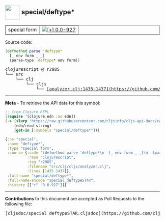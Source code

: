 ## <img width="48px" valign="middle" src="http://i.imgur.com/Hi20huC.png"> special/deftype\*

 <table border="1">
<tr>

<td>special form</td>
<td><a href="https://github.com/cljsinfo/cljs-api-docs/tree/0.0-927"><img valign="middle" alt="[+] 0.0-927" src="https://img.shields.io/badge/+-0.0--927-lightgrey.svg"></a> </td>
</tr>
</table>






Source code:

```clj
(defmethod parse 'deftype*
  [_ env form _ _]
  (parse-type :deftype* env form))
```

 <pre>
clojurescript @ r2985
└── src
    └── clj
        └── cljs
            └── <ins>[analyzer.clj:1435-1437](https://github.com/clojure/clojurescript/blob/r2985/src/clj/cljs/analyzer.clj#L1435-L1437)</ins>
</pre>


---

__Meta__ - To retrieve the API data for this symbol:

```clj
;; from Clojure REPL
(require '[clojure.edn :as edn])
(-> (slurp "https://raw.githubusercontent.com/cljsinfo/cljs-api-docs/catalog/cljs-api.edn")
    (edn/read-string)
    (get-in [:symbols "special/deftype*"]))
```

```clj
{:ns "special",
 :name "deftype*",
 :type "special form",
 :source {:code "(defmethod parse 'deftype*\n  [_ env form _ _]\n  (parse-type :deftype* env form))",
          :repo "clojurescript",
          :tag "r2985",
          :filename "src/clj/cljs/analyzer.clj",
          :lines [1435 1437]},
 :full-name "special/deftype*",
 :full-name-encode "special_deftypeSTAR",
 :history [["+" "0.0-927"]]}

```

---

__Contributions__ to this document are accepted as Pull Requests to the following file:

 <pre>
[cljsdoc/special_deftypeSTAR.cljsdoc](https://github.com/cljsinfo/cljs-api-docs/blob/master/cljsdoc/special_deftypeSTAR.cljsdoc)
</pre>

